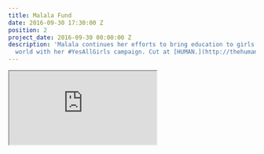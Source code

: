 ```yaml
---
title: Malala Fund
date: 2016-09-30 17:30:00 Z
position: 2
project_date: 2016-09-30 00:00:00 Z
description: 'Malala continues her efforts to bring education to girls all over the
  world with her #YesAllGirls campaign. Cut at [HUMAN.](http://thehumanstory.com/)'
---
```


<iframe src="https://player.vimeo.com/video/182727590"></iframe>